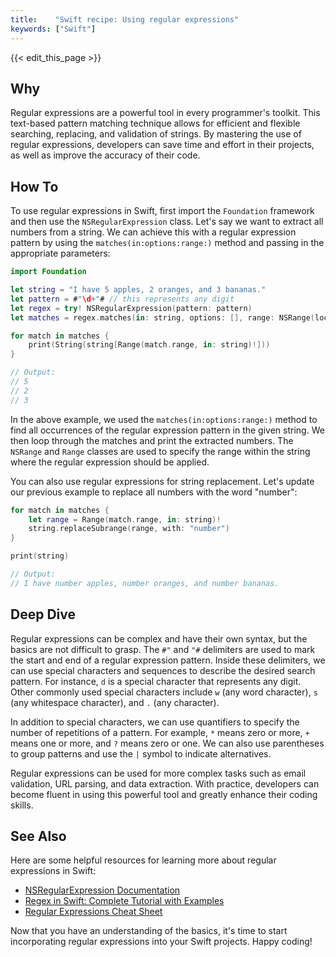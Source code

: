 ```yaml
---
title:    "Swift recipe: Using regular expressions"
keywords: ["Swift"]
---
```


{{< edit_this_page >}}

## Why

Regular expressions are a powerful tool in every programmer's toolkit. This text-based pattern matching technique allows for efficient and flexible searching, replacing, and validation of strings. By mastering the use of regular expressions, developers can save time and effort in their projects, as well as improve the accuracy of their code.

## How To

To use regular expressions in Swift, first import the `Foundation` framework and then use the `NSRegularExpression` class. Let's say we want to extract all numbers from a string. We can achieve this with a regular expression pattern by using the `matches(in:options:range:)` method and passing in the appropriate parameters:

```Swift
import Foundation

let string = "I have 5 apples, 2 oranges, and 3 bananas."
let pattern = #"\d+"# // this represents any digit
let regex = try! NSRegularExpression(pattern: pattern)
let matches = regex.matches(in: string, options: [], range: NSRange(location: 0, length: string.utf16.count))

for match in matches {
    print(String(string[Range(match.range, in: string)!]))
}

// Output:
// 5
// 2
// 3
```

In the above example, we used the `matches(in:options:range:)` method to find all occurrences of the regular expression pattern in the given string. We then loop through the matches and print the extracted numbers. The `NSRange` and `Range` classes are used to specify the range within the string where the regular expression should be applied.

You can also use regular expressions for string replacement. Let's update our previous example to replace all numbers with the word "number":

```Swift
for match in matches {
    let range = Range(match.range, in: string)!
    string.replaceSubrange(range, with: "number")
}

print(string)

// Output:
// I have number apples, number oranges, and number bananas.
```

## Deep Dive

Regular expressions can be complex and have their own syntax, but the basics are not difficult to grasp. The `#"` and `"#` delimiters are used to mark the start and end of a regular expression pattern. Inside these delimiters, we can use special characters and sequences to describe the desired search pattern. For instance, `d` is a special character that represents any digit. Other commonly used special characters include `w` (any word character), `s` (any whitespace character), and `.` (any character).

In addition to special characters, we can use quantifiers to specify the number of repetitions of a pattern. For example, `*` means zero or more, `+` means one or more, and `?` means zero or one. We can also use parentheses to group patterns and use the `|` symbol to indicate alternatives.

Regular expressions can be used for more complex tasks such as email validation, URL parsing, and data extraction. With practice, developers can become fluent in using this powerful tool and greatly enhance their coding skills.

## See Also

Here are some helpful resources for learning more about regular expressions in Swift:

- [NSRegularExpression Documentation](https://developer.apple.com/documentation/foundation/nsregularexpression)
- [Regex in Swift: Complete Tutorial with Examples](https://www.appcoda.com/swift-regular-expressions/)
- [Regular Expressions Cheat Sheet](https://regexr.com)

Now that you have an understanding of the basics, it's time to start incorporating regular expressions into your Swift projects. Happy coding!
